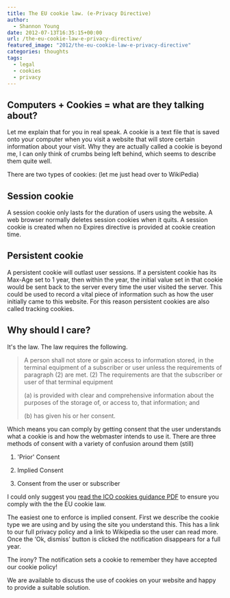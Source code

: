 ```yaml
---
title: The EU cookie law. (e-Privacy Directive)
author:
  - Shannon Young
date: 2012-07-13T16:35:15+00:00
url: /the-eu-cookie-law-e-privacy-directive/
featured_image: "2012/the-eu-cookie-law-e-privacy-directive"
categories: thoughts
tags:
  - legal
  - cookies
  - privacy
---
```

## Computers + Cookies = what are they talking about?

Let me explain that for you in real speak. A cookie is a text file that is saved onto your computer when you visit a website that will store certain information about your visit. Why they are actually called a cookie is beyond me, I can only think of crumbs being left behind, which seems to describe them quite well.

There are two types of cookies: (let me just head over to WikiPedia)

## Session cookie

A session cookie only lasts for the duration of users using the website. A web browser normally deletes session cookies when it quits. A session cookie is created when no Expires directive is provided at cookie creation time.

## Persistent cookie

A persistent cookie will outlast user sessions. If a persistent cookie has its Max-Age set to 1 year, then within the year, the initial value set in that cookie would be sent back to the server every time the user visited the server. This could be used to record a vital piece of information such as how the user initially came to this website. For this reason persistent cookies are also called tracking cookies.

## Why should I care?

It's the law. The law requires the following.

> A person shall not store or gain access to information stored, in the terminal equipment of a subscriber or user unless the requirements of paragraph (2) are met. (2) The requirements are that the subscriber or user of that terminal equipment
> 
> (a) is provided with clear and comprehensive information about the purposes of the storage of, or access to, that information; and
> 
> (b) has given his or her consent.

Which means you can comply by getting consent that the user understands what a cookie is and how the webmaster intends to use it. There are three methods of consent with a variety of confusion around them (still)

1. 'Prior' Consent

2. Implied Consent

3. Consent from the user or subscriber

I could only suggest you [read the ICO cookies guidance PDF][1] to ensure you comply with the the EU cookie law.

The easiest one to enforce is implied consent. First we describe the cookie type we are using and by using the site you understand this. This has a link to our full privacy policy and a link to Wikipedia so the user can read more. Once the &#8216;Ok, dismiss' button is clicked the notification disappears for a full year.

The irony? The notification sets a cookie to remember they have accepted our cookie policy!

We are available to discuss the use of cookies on your website and happy to provide a suitable solution.

[1]: https://www.ico.gov.uk/news/blog/2012/~/media/documents/library/Privacy_and_electronic/Practical_application/cookies_guidance_v3.ashx